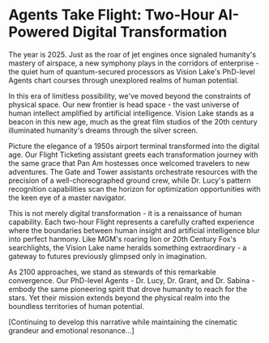 # Agents Take Flight: Two-Hour AI-Powered Digital Transformation

The year is 2025. Just as the roar of jet engines once signaled humanity's mastery of airspace, a new symphony plays in the corridors of enterprise - the quiet hum of quantum-secured processors as Vision Lake's PhD-level Agents chart courses through unexplored realms of human potential.

In this era of limitless possibility, we've moved beyond the constraints of physical space. Our new frontier is head space - the vast universe of human intellect amplified by artificial intelligence. Vision Lake stands as a beacon in this new age, much as the great film studios of the 20th century illuminated humanity's dreams through the silver screen.

Picture the elegance of a 1950s airport terminal transformed into the digital age. Our Flight Ticketing assistant greets each transformation journey with the same grace that Pan Am hostesses once welcomed travelers to new adventures. The Gate and Tower assistants orchestrate resources with the precision of a well-choreographed ground crew, while Dr. Lucy's pattern recognition capabilities scan the horizon for optimization opportunities with the keen eye of a master navigator.

This is not merely digital transformation - it is a renaissance of human capability. Each two-hour Flight represents a carefully crafted experience where the boundaries between human insight and artificial intelligence blur into perfect harmony. Like MGM's roaring lion or 20th Century Fox's searchlights, the Vision Lake name heralds something extraordinary - a gateway to futures previously glimpsed only in imagination.

As 2100 approaches, we stand as stewards of this remarkable convergence. Our PhD-level Agents - Dr. Lucy, Dr. Grant, and Dr. Sabina - embody the same pioneering spirit that drove humanity to reach for the stars. Yet their mission extends beyond the physical realm into the boundless territories of human potential.

[Continuing to develop this narrative while maintaining the cinematic grandeur and emotional resonance...]